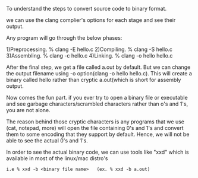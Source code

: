 To understand the steps to convert source code to binary format.

we can use the clang complier's options for each stage and see their output.

Any program will go through the below phases:

1)Preprocessing.
    % clang -E hello.c
2)Compiling.
    % clang -S hello.c
3)Assembling.
    % clang -c hello.c
4)Linking.
    % clang -o hello hello.c


After the final step, we get a file called a.out by default. But we can change the output filename using -o option(clang -o hello hello.c). This will create a binary called hello rather than cryptic a.out(which is short for assembly output.

Now comes the fun part. if you ever try to open a binary file or executable and see garbage characters/scrambled characters rather than o's and 1's, you are not alone.

The reason behind those cryptic characters is any programs that we use (cat, notepad, more) will open the file containing 0's and 1's and convert them to some encoding that they support by default. Hence, we will not be able to see the actual 0's and 1's.

In order to see the actual binary code, we can use tools like "xxd" which is available in most of the linux/mac distro's

    i.e % xxd -b <binary file name>   (ex. % xxd -b a.out)
